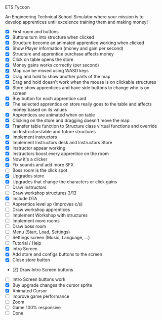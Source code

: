 ETS Tycoon

An Engineering Technical School Simulator where your mission is to develop apprentices until excelence training them and making money!

- [x] First room and buttons
- [x] Buttons turn into structure when clicked
- [x] Structure become an animated apprentice working when clicked
- [x] Show Player information (money and gain per second)
- [x] Structure and apprentice purchase affects money
- [x] Click on table opens the store
- [x] Money gains works correctly (per second)
- [x] Map can be moved using WASD keys
- [x] Drag and hold to show another parts of the map
- [x] Drag and hold doesn't work when the mouse is on clickable structures
- [x] Store show apprentices and have side buttons to change who is on screen
- [x] Buy button for each apprentice card
- [x] The selected apprentice on store really goes to the table and affects money based on its values
- [x] Apprentices are animated when on table
- [x] Clicking on the store and dragging doesn't move the map
- [x] Transfer table function to Structure class virtual functions and override on InstructorsTable and future structures
- [x] Implement instructors
- [x] Implement Instructors desk and Instructors Store
- [x] Instructor appear working
- [x] Instructors boost every apprentice on the room
- [x] Now it's a clicker
- [X] Fix sounds and add more SFX 
- [ ] Boss room is the click spot
- [X] Upgrades store
- [X] Upgrades that change the characters or click gains
- [ ] Draw Instructors
- [ ] Draw workshop structures 3/13
- [X] Include DTA
- [ ] Apprentice level up (Improves c/s)
- [ ] Draw workshop apprentices 
- [ ] Implement Workshop with structures
- [ ] Implement more rooms
- [ ] Draw boss room
- [ ] Menu (Start, Load, Settings)
- [ ] Settings screen (Music, Language, ...)
- [ ] Tutorial / Help
- [X] Intro Screen
- [X] Add store and configs buttons to the screen
- [X] Close store button
- [Z] Draw Intro Screen buttons
- [ ] Intro Screen buttons work
- [X] Buy upgrade changes the cursor sprite
- [X] Animated Cursor
- [ ] Improve game performance
- [ ] Zoom
- [ ] Game 100% responsive
- [ ] Done